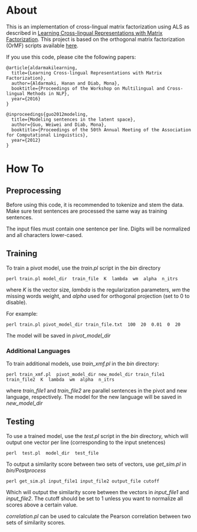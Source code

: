 # About
This is an implementation of cross-lingual matrix factorization using ALS as described in [Learning Cross-lingual Representations with Matrix Factorization](https://aclweb.org/anthology/W/W16/W16-1201.pdf). This project is based on the orthogonal matrix factorization (OrMF) scripts available [here](http://www.cs.columbia.edu/~weiwei/code.html).

If you use this code, please cite the following papers:

```
@article{aldarmakilearning,
  title={Learning Cross-lingual Representations with Matrix Factorization},
  author={Aldarmaki, Hanan and Diab, Mona},
  booktitle={Proceedings of the Workshop on Multilingual and Cross-lingual Methods in NLP},
  year={2016}
}
```

```
@inproceedings{guo2012modeling,
  title={Modeling sentences in the latent space},
  author={Guo, Weiwei and Diab, Mona},
  booktitle={Proceedings of the 50th Annual Meeting of the Association for Computational Linguistics},
  year={2012}
}

```
# How To

## Preprocessing

Before using this code, it is recommended to tokenize and stem the data. Make sure test sentences are processed the same way as training sentences.

The input files must contain one sentence per line. Digits will be normalized and all characters lower-cased. 

## Training

To train a pivot model, use the *train.pl* script in the *bin* directory

```
perl train.pl model_dir  train_file  K  lambda  wm  alpha  n_itrs
```
where *K* is the vector size, *lambda* is the regularization parameters, *wm* the missing words weight, and *alpha* used for orthogonal projection (set to 0 to disable). 

For example:

```
perl train.pl pivot_model_dir train_file.txt  100  20  0.01  0  20 
```

The model will be saved in *pivot_model_dir*

### Additional Languages

To train additional models, use *train_xmf.pl* in the *bin* directory:

```
perl train_xmf.pl  pivot_model_dir new_model_dir train_file1 train_file2  K  lambda  wm  alpha  n_itrs
```
where *train_file1* and *train_file2* are parallel sentences in the pivot and new language, respectively. The model for the new language will be saved in *new_model_dir*


## Testing

To use a trained model, use the *test.pl* script in the *bin* directory, which will output one vector per line (corresponding to the input snetences)

```
perl  test.pl  model_dir  test_file
```

To output a similarity score between two sets of vectors, use *get_sim.pl* in *bin/Postprocess*

```
perl get_sim.pl input_file1 input_file2 output_file cutoff
```

Which will output the similarity score between the vectors in *input_file1* and *input_file2*. The cutoff should be set to 1 unless you want to normalize all scores above a certain value. 

*correlation.pl* can be used to calculate the Pearson correlation between two sets of similarity scores. 




